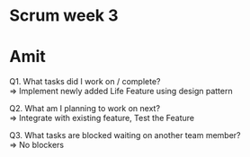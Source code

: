 
# Scrum week 3
# Amit

Q1. What tasks did I work on / complete?  
=> Implement newly added Life Feature using design pattern  

Q2. What am I planning to work on next?        
=> Integrate with existing feature, Test the Feature     

Q3. What tasks are blocked waiting on another team member?    
=> No blockers  


